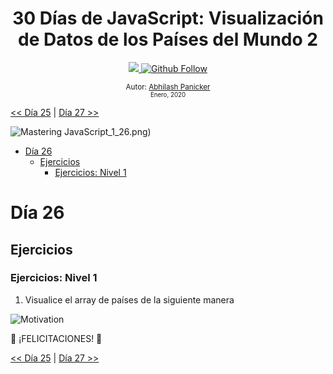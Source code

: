 <div align="center">
  <h1> 30 Días de JavaScript: Visualización de Datos de los Países del Mundo 2 </h1>
  <a class="header-badge" target="_blank" href="https://www.linkedin.com/in/abhilash-panicker-68952b159/">
  <img src="https://img.shields.io/badge/style--5eba00.svg?label=LinkedIn&logo=linkedin&style=social">
  </a>
  <a class="header-badge" target="_blank" href="https://github.com/abpanic/">
  <img alt="Github Follow" src="https://img.shields.io/github/followers/abpanic?style=social">
  </a>

<sub>Autor:
<a href="https://dbugr.vercel.app/" target="_blank">Abhilash Panicker</a><br>
<small> Enero, 2020</small>
</sub>

</div>

[<< Día 25](../dia_25_Visualizacion_De_Datos_De_Los_Paises_Del_Mundo_1/dia_25_visualizacion_de_datos_de_los_paises_del_mundo_1.md) | [Día 27 >>](../dia_27_Mini_Proyecto_Portafolio/27_Lesson_Mini_project_portfolio.md)

![Mastering JavaScript](../images/banners/MasteringJavscript.png)_1_26.png)

- [Día 26](#día-26)
  - [Ejercicios](#ejercicios)
    - [Ejercicios: Nivel 1](#ejercicios-nivel-1)

# Día 26

## Ejercicios

### Ejercicios: Nivel 1

1. Visualice el array de países de la siguiente manera

![Motivation](./../images/projects/dom_mini_project_countries_Lesson_6.1.gif)

🎉 ¡FELICITACIONES! 🎉

[<< Día 25](../dia_25_Visualizacion_De_Datos_De_Los_Paises_Del_Mundo_1/dia_25_visualizacion_de_datos_de_los_paises_del_mundo_1.md) | [Día 27 >>](../dia_27_Mini_Proyecto_Portafolio/27_Lesson_Mini_project_portfolio.md)
